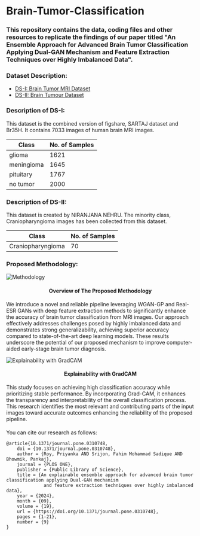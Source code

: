# Brain-Tumor-Classification

<h3>
This repository contains the data, coding files and other resources to replicate the findings of our paper titled "An Ensemble Approach for Advanced Brain Tumor Classification Applying Dual-GAN Mechanism and Feature Extraction Techniques over Highly Imbalanced Data". 
</h3>


### Dataset Description:

- [DS-I: Brain Tumor MRI Dataset](https://www.kaggle.com/datasets/masoudnickparvar/brain-tumor-mri-dataset)
- [DS-II: Brain Tumour Dataset](https://www.kaggle.com/datasets/niranjananehru/brain-tumour-dataset)

### Description of DS-I: 
This dataset is the combined version of figshare, SARTAJ dataset and Br35H. It contains 7033 images of human brain MRI images.

| Class | No. of Samples |
| ------ | ------ |
| glioma | 1621|
| meningioma | 1645|
| pituitary | 1767 |
| no tumor  | 2000|

### Description of DS-II: 
This dataset is created by NIRANJANA NEHRU. The minority class, Craniopharyngioma images has been collected from this dataset.

| Class | No. of Samples |
| ------ | ------ |
| Craniopharyngioma  | 70 |

### Proposed Methodology:

![Methodology](https://github.com/user-attachments/assets/a1aa65cf-6733-4a99-831f-3b85f3c0591d)
<h4> <center> Overview of The Proposed Methodology</center></h4>

We introduce a novel and reliable pipeline leveraging WGAN-GP and Real-ESR GANs with deep feature extraction methods to significantly enhance the accuracy of brain tumor classification from MRI images. Our approach effectively addresses challenges posed by highly imbalanced data and demonstrates strong generalizability, achieving superior accuracy compared to state-of-the-art deep learning models. These results underscore the potential of our proposed mechanism to improve computer-aided early-stage brain tumor diagnosis.


![Explainability with GradCAM](https://github.com/user-attachments/assets/808a700c-a434-4b45-8be2-288895eb48e8)
<h4> <center> Explainability with GradCAM </center></h4>
This study focuses on achieving high classification accuracy while prioritizing stable performance. By incorporating Grad-CAM, it enhances the transparency and interpretability of the overall classification process. This research identifies the most relevant and contributing parts of the input images toward accurate outcomes enhancing the reliability of the proposed pipeline.  

<h4> </h4>

You can cite our research as follows:

```
@article{10.1371/journal.pone.0310748,
    doi = {10.1371/journal.pone.0310748},
    author = {Roy, Priyanka AND Srijon, Fahim Mohammad Sadique AND Bhowmik, Pankaj},
    journal = {PLOS ONE},
    publisher = {Public Library of Science},
    title = {An explainable ensemble approach for advanced brain tumor classification applying Dual-GAN mechanism
              and feature extraction techniques over highly imbalanced data},
    year = {2024},
    month = {09},
    volume = {19},
    url = {https://doi.org/10.1371/journal.pone.0310748},
    pages = {1-21},
    number = {9}
}
```
